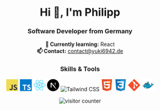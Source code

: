 <h1 align="center">Hi 👋, I'm Philipp</h1>
<h3 align="center">Software Developer from Germany</h3>

<p align="center">
  <b>🌱 Currently learning:</b> React<br>
  <b>📫 Contact:</b> <a href="mailto:contact@yuki6942.de">contact@yuki6942.de</a>
</p>

<h3 align="center">Skills & Tools</h3>
<p align="center">
  <img src="https://raw.githubusercontent.com/devicons/devicon/master/icons/javascript/javascript-original.svg" alt="JavaScript" width="32" height="32"/>
  <img src="https://raw.githubusercontent.com/devicons/devicon/master/icons/typescript/typescript-original.svg" alt="TypeScript" width="32" height="32"/>
  <img src="https://raw.githubusercontent.com/devicons/devicon/master/icons/react/react-original.svg" alt="React" width="32" height="32"/>
  <img src="https://raw.githubusercontent.com/devicons/devicon/master/icons/nextjs/nextjs-original.svg" alt="Next.js" width="32" height="32"/>
  <img src="https://www.vectorlogo.zone/logos/tailwindcss/tailwindcss-icon.svg" alt="Tailwind CSS" width="32" height="32"/>
  <img src="https://raw.githubusercontent.com/devicons/devicon/master/icons/html5/html5-original.svg" alt="HTML" width="32" height="32"/>
  <img src="https://raw.githubusercontent.com/devicons/devicon/master/icons/css3/css3-original.svg" alt="CSS" width="32" height="32"/>
  <img src="https://raw.githubusercontent.com/devicons/devicon/master/icons/git/git-original.svg" alt="Git" width="32" height="32"/>
  <img src="https://raw.githubusercontent.com/devicons/devicon/master/icons/docker/docker-original.svg" alt="Docker" width="32" height="32"/>
</p>

<p align="center">
  <img src="https://count.getloli.com/@yuki6942?theme=miku&pixelated=1&darkmode=auto" alt="visitor counter" />
</p>
